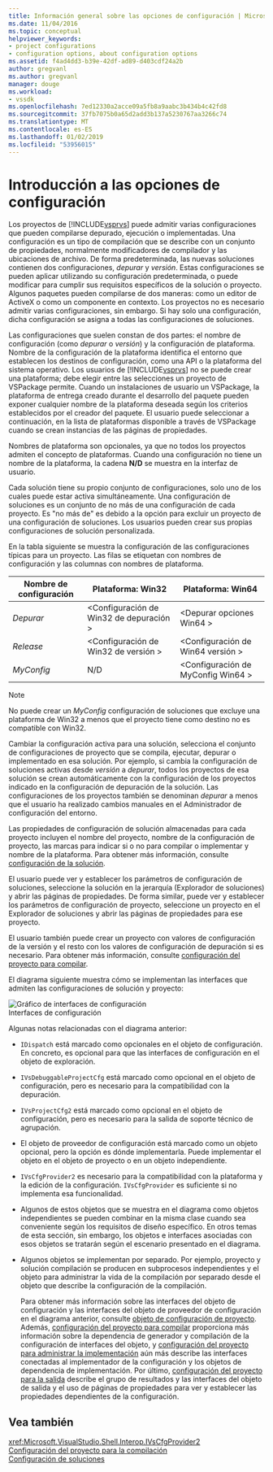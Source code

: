```yaml
---
title: Información general sobre las opciones de configuración | Microsoft Docs
ms.date: 11/04/2016
ms.topic: conceptual
helpviewer_keywords:
- project configurations
- configuration options, about configuration options
ms.assetid: f4ad4dd3-b39e-42df-ad89-d403cdf24a2b
author: gregvanl
ms.author: gregvanl
manager: douge
ms.workload:
- vssdk
ms.openlocfilehash: 7ed12330a2acce09a5fb8a9aabc3b434b4c42fd8
ms.sourcegitcommit: 37fb7075b0a65d2add3b137a5230767aa3266c74
ms.translationtype: MT
ms.contentlocale: es-ES
ms.lasthandoff: 01/02/2019
ms.locfileid: "53956015"
---
```

# <a name="configuration-options-overview"></a>Introducción a las opciones de configuración
Los proyectos de [!INCLUDE[vsprvs](../../code-quality/includes/vsprvs_md.md)] puede admitir varias configuraciones que pueden compilarse depurado, ejecución o implementadas. Una configuración es un tipo de compilación que se describe con un conjunto de propiedades, normalmente modificadores de compilador y las ubicaciones de archivo. De forma predeterminada, las nuevas soluciones contienen dos configuraciones, *depurar* y *versión*. Estas configuraciones se pueden aplicar utilizando su configuración predeterminada, o puede modificar para cumplir sus requisitos específicos de la solución o proyecto. Algunos paquetes pueden compilarse de dos maneras: como un editor de ActiveX o como un componente en contexto. Los proyectos no es necesario admitir varias configuraciones, sin embargo. Si hay solo una configuración, dicha configuración se asigna a todas las configuraciones de soluciones.  
  
 Las configuraciones que suelen constan de dos partes: el nombre de configuración (como *depurar* o *versión*) y la configuración de plataforma. Nombre de la configuración de la plataforma identifica el entorno que establecen los destinos de configuración, como una API o la plataforma del sistema operativo. Los usuarios de [!INCLUDE[vsprvs](../../code-quality/includes/vsprvs_md.md)] no se puede crear una plataforma; debe elegir entre las selecciones un proyecto de VSPackage permite. Cuando un instalaciones de usuario un VSPackage, la plataforma de entrega creado durante el desarrollo del paquete pueden exponer cualquier nombre de la plataforma deseada según los criterios establecidos por el creador del paquete. El usuario puede seleccionar a continuación, en la lista de plataformas disponible a través de VSPackage cuando se crean instancias de las páginas de propiedades.  
  
 Nombres de plataforma son opcionales, ya que no todos los proyectos admiten el concepto de plataformas. Cuando una configuración no tiene un nombre de la plataforma, la cadena **N/D** se muestra en la interfaz de usuario.  
  
 Cada solución tiene su propio conjunto de configuraciones, solo uno de los cuales puede estar activa simultáneamente. Una configuración de soluciones es un conjunto de no más de una configuración de cada proyecto. Es "no más de" es debido a la opción para excluir un proyecto de una configuración de soluciones. Los usuarios pueden crear sus propias configuraciones de solución personalizada.  
  
 En la tabla siguiente se muestra la configuración de las configuraciones típicas para un proyecto. Las filas se etiquetan con nombres de configuración y las columnas con nombres de plataforma.  
  
|Nombre de configuración|Plataforma: Win32|Plataforma: Win64|  
|------------------------|----------------------|----------------------|  
|*Depurar*|\<Configuración de Win32 de depuración >|\<Depurar opciones Win64 >|  
|*Release*|\<Configuración de Win32 de versión >|\<Configuración de Win64 versión >|  
|*MyConfig*|N/D|\<Configuración de MyConfig Win64 >|  
  
> [!NOTE]
>  No puede crear un *MyConfig* configuración de soluciones que excluye una plataforma de Win32 a menos que el proyecto tiene como destino no es compatible con Win32.  
  
 Cambiar la configuración activa para una solución, selecciona el conjunto de configuraciones de proyecto que se compila, ejecutar, depurar o implementado en esa solución. Por ejemplo, si cambia la configuración de soluciones activas desde *versión* a *depurar*, todos los proyectos de esa solución se crean automáticamente con la configuración de los proyectos indicado en la configuración de depuración de la solución. Las configuraciones de los proyectos también se denominan *depurar* a menos que el usuario ha realizado cambios manuales en el Administrador de configuración del entorno.  
  
 Las propiedades de configuración de solución almacenadas para cada proyecto incluyen el nombre del proyecto, nombre de la configuración de proyecto, las marcas para indicar si o no para compilar o implementar y nombre de la plataforma. Para obtener más información, consulte [configuración de la solución](../../extensibility/internals/solution-configuration.md).  
  
 El usuario puede ver y establecer los parámetros de configuración de soluciones, seleccione la solución en la jerarquía (Explorador de soluciones) y abrir las páginas de propiedades. De forma similar, puede ver y establecer los parámetros de configuración de proyecto, seleccione un proyecto en el Explorador de soluciones y abrir las páginas de propiedades para ese proyecto.  
  
 El usuario también puede crear un proyecto con valores de configuración de la versión y el resto con los valores de configuración de depuración si es necesario. Para obtener más información, consulte [configuración del proyecto para compilar](../../extensibility/internals/project-configuration-for-building.md).  
  
 El diagrama siguiente muestra cómo se implementan las interfaces que admiten las configuraciones de solución y proyecto:  
  
 ![Gráfico de interfaces de configuración](../../extensibility/internals/media/vsconfiginterfaces.gif "vsConfigInterfaces")  
Interfaces de configuración  
  
 Algunas notas relacionadas con el diagrama anterior:  
  
- `IDispatch` está marcado como opcionales en el objeto de configuración. En concreto, es opcional para que las interfaces de configuración en el objeto de exploración.  
  
- `IVsDebuggableProjectCfg` está marcado como opcional en el objeto de configuración, pero es necesario para la compatibilidad con la depuración.  
  
- `IVsProjectCfg2` está marcado como opcional en el objeto de configuración, pero es necesario para la salida de soporte técnico de agrupación.  
  
- El objeto de proveedor de configuración está marcado como un objeto opcional, pero la opción es dónde implementarla. Puede implementar el objeto en el objeto de proyecto o en un objeto independiente.  
  
- `IVsCfgProvider2` es necesario para la compatibilidad con la plataforma y la edición de la configuración. `IVsCfgProvider` es suficiente si no implementa esa funcionalidad.  
  
- Algunos de estos objetos que se muestra en el diagrama como objetos independientes se pueden combinar en la misma clase cuando sea conveniente según los requisitos de diseño específico. En otros temas de esta sección, sin embargo, los objetos e interfaces asociadas con esos objetos se tratarán según el escenario presentado en el diagrama.  
  
- Algunos objetos se implementan por separado. Por ejemplo, proyecto y solución compilación se producen en subprocesos independientes y el objeto para administrar la vida de la compilación por separado desde el objeto que describe la configuración de la compilación.  
  
  Para obtener más información sobre las interfaces del objeto de configuración y las interfaces del objeto de proveedor de configuración en el diagrama anterior, consulte [objeto de configuración de proyecto](../../extensibility/internals/project-configuration-object.md). Además, [configuración del proyecto para compilar](../../extensibility/internals/project-configuration-for-building.md) proporciona más información sobre la dependencia de generador y compilación de la configuración de interfaces del objeto, y [configuración del proyecto para administrar la implementación](../../extensibility/internals/project-configuration-for-managing-deployment.md) aún más describe las interfaces conectadas al implementador de la configuración y los objetos de dependencia de implementación. Por último, [configuración del proyecto para la salida](../../extensibility/internals/project-configuration-for-output.md) describe el grupo de resultados y las interfaces del objeto de salida y el uso de páginas de propiedades para ver y establecer las propiedades dependientes de la configuración.  
  
## <a name="see-also"></a>Vea también  
 <xref:Microsoft.VisualStudio.Shell.Interop.IVsCfgProvider2>   
 [Configuración del proyecto para la compilación](../../extensibility/internals/project-configuration-for-building.md)   
 [Configuración de soluciones](../../extensibility/internals/solution-configuration.md)